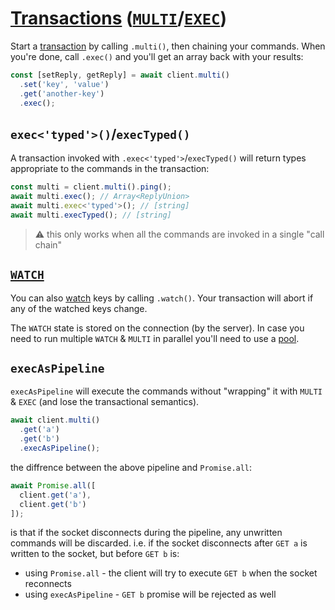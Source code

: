 # [Transactions](https://redis.io/docs/interact/transactions/) ([`MULTI`](https://redis.io/commands/multi/)/[`EXEC`](https://redis.io/commands/exec/))

Start a [transaction](https://redis.io/docs/interact/transactions/) by calling `.multi()`, then chaining your commands. When you're done, call `.exec()` and you'll get an array back with your results:

```javascript
const [setReply, getReply] = await client.multi()
  .set('key', 'value')
  .get('another-key')
  .exec();
```

## `exec<'typed'>()`/`execTyped()`

A transaction invoked with `.exec<'typed'>`/`execTyped()` will return types appropriate to the commands in the transaction:

```javascript
const multi = client.multi().ping();
await multi.exec(); // Array<ReplyUnion>
await multi.exec<'typed'>(); // [string]
await multi.execTyped(); // [string]
```

> :warning: this only works when all the commands are invoked in a single "call chain"

## [`WATCH`](https://redis.io/commands/watch/)

You can also [watch](https://redis.io/docs/interact/transactions/#optimistic-locking-using-check-and-set) keys by calling `.watch()`. Your transaction will abort if any of the watched keys change.

The `WATCH` state is stored on the connection (by the server). In case you need to run multiple `WATCH` & `MULTI` in parallel you'll need to use a [pool](./pool.md).

## `execAsPipeline`

`execAsPipeline` will execute the commands without "wrapping" it with `MULTI` & `EXEC` (and lose the transactional semantics).

```javascript
await client.multi()
  .get('a')
  .get('b')
  .execAsPipeline();
```

the diffrence between the above pipeline and `Promise.all`:

```javascript
await Promise.all([
  client.get('a'),
  client.get('b')
]);
```

is that if the socket disconnects during the pipeline, any unwritten commands will be discarded. i.e. if the socket disconnects after `GET a` is written to the socket, but before `GET b` is:
- using `Promise.all` - the client will try to execute `GET b` when the socket reconnects
- using `execAsPipeline` - `GET b` promise will be rejected as well
